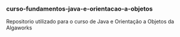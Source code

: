 ### curso-fundamentos-java-e-orientacao-a-objetos
Repositorio utilizado para o curso de Java e Orientação a Objetos da Algaworks
